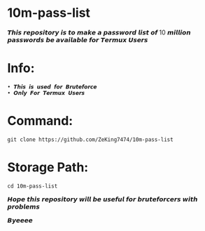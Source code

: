 # 10m-pass-list
𝙏𝙝𝙞𝙨 𝙧𝙚𝙥𝙤𝙨𝙞𝙩𝙤𝙧𝙮 𝙞𝙨 𝙩𝙤 𝙢𝙖𝙠𝙚 𝙖 𝙥𝙖𝙨𝙨𝙬𝙤𝙧𝙙 𝙡𝙞𝙨𝙩 𝙤𝙛 10 𝙢𝙞𝙡𝙡𝙞𝙤𝙣 𝙥𝙖𝙨𝙨𝙬𝙤𝙧𝙙𝙨 𝙗𝙚 𝙖𝙫𝙖𝙞𝙡𝙖𝙗𝙡𝙚 𝙛𝙤𝙧 𝙏𝙚𝙧𝙢𝙪𝙭 𝙐𝙨𝙚𝙧𝙨

# Info:
    • 𝙏𝙝𝙞𝙨 𝙞𝙨 𝙪𝙨𝙚𝙙 𝙛𝙤𝙧 𝘽𝙧𝙪𝙩𝙚𝙛𝙤𝙧𝙘𝙚
    • 𝙊𝙣𝙡𝙮 𝙁𝙤𝙧 𝙏𝙚𝙧𝙢𝙪𝙭 𝙐𝙨𝙚𝙧𝙨

# Command: 
    git clone https://github.com/ZeKing7474/10m-pass-list

# Storage Path: 
    cd 10m-pass-list

𝙃𝙤𝙥𝙚 𝙩𝙝𝙞𝙨 𝙧𝙚𝙥𝙤𝙨𝙞𝙩𝙤𝙧𝙮 𝙬𝙞𝙡𝙡 𝙗𝙚 𝙪𝙨𝙚𝙛𝙪𝙡 𝙛𝙤𝙧 𝙗𝙧𝙪𝙩𝙚𝙛𝙤𝙧𝙘𝙚𝙧𝙨 𝙬𝙞𝙩𝙝 𝙥𝙧𝙤𝙗𝙡𝙚𝙢𝙨

𝘽𝙮𝙚𝙚𝙚𝙚